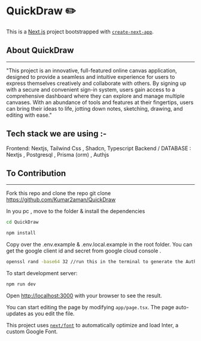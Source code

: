 # QuickDraw  ✏️



This is a [Next.js](https://nextjs.org/) project bootstrapped with [`create-next-app`](https://github.com/vercel/next.js/tree/canary/packages/create-next-app).


## About QuickDraw
---
"This project is an innovative, full-featured online canvas application, designed to provide a seamless and intuitive experience for users to express themselves creatively and collaborate with others. By signing up with a secure and convenient sign-in system, users gain access to a comprehensive dashboard where they can explore and manage multiple canvases. With an abundance of tools and features at their fingertips, users can bring their ideas to life, jotting down notes, sketching, drawing, and editing with ease."


## Tech stack we are using :-



Frontend: Nextjs, Tailwind Css , Shadcn, Typescript
Backend / DATABASE : Nextjs , Postgresql , Prisma (orm) , Authjs



## To Contribution
---

Fork this repo and clone the repo
git clone https://github.com/Kumar2aman/QuickDraw

In you pc , move to the folder & install the dependencies
```bash 
cd QuickDraw

npm install
```


Copy over the .env.example & .env.local.example in the root folder. You can get the google client id and secret from google cloud console .

```bash
openssl rand -base64 32 //run this in the terminal to generate the Auth secret & paste it

```

To start  development server:

```bash
npm run dev

```

Open [http://localhost:3000](http://localhost:3000) with your browser to see the result.

You can start editing the page by modifying `app/page.tsx`. The page auto-updates as you edit the file.

This project uses [`next/font`](https://nextjs.org/docs/basic-features/font-optimization) to automatically optimize and load Inter, a custom Google Font.


